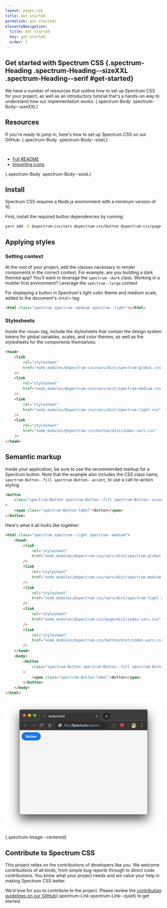 ```yaml
---
layout: pages.njk
title: Get started
permalink: get-started/
eleventyNavigation:
  title: Get started
  key: get-started
  order: 1
---
```


<article>

# Get started with Spectrum CSS {.spectrum-Heading .spectrum-Heading--sizeXXL .spectrum-Heading--serif #get-started}

We have a number of resources that outline how to set up Spectrum CSS for your project, as well as an introductory tutorial that's a hands-on way to understand how our implementation works. {.spectrum-Body .spectrum-Body--sizeXXL}

<section>

## Resources

If you're ready to jump in, here's how to set up Spectrum CSS on our GitHub: {.spectrum-Body .spectrum-Body--sizeL}

<br/>

- [Full README](https://github.com/adobe/spectrum-css/blob/main/README.md)
- [Importing icons](https://github.com/adobe/spectrum-css/blob/main/README.md#importing-ui-icons)

{.spectrum-Body .spectrum-Body--sizeL}

</section>

<section>

## Install

Spectrum CSS requires a Node.js environment with a minimum version of 10.

First, install the required button dependencies by running:

```sh
yarn add -D @spectrum-css/vars @spectrum-css/button @spectrum-css/page
```

## Applying styles

### Setting context

At the root of your project, add the classes necessary to render components in the correct context. For example, are you building a dark themed app? You'll want to leverage the `spectrum--dark` class. Working in a mobile-first environment? Leverage the `spectrum--large` context.

For displaying a button in Spectrum's light color theme and medium scale, added to the document's `<html>` tag:

```html
<html class="spectrum spectrum--medium spectrum--light"></html>
```

### Stylesheets

Inside the `<head>` tag, include the stylesheets that contain the design system tokens for global variables, scales, and color themes, as well as the stylesheets for the components themselves:

```html
<head>
	<link
		rel="stylesheet"
		href="node_modules/@spectrum-css/vars/dist/spectrum-global.css"
	/>
	<link
		rel="stylesheet"
		href="node_modules/@spectrum-css/vars/dist/spectrum-medium.css"
	/>
	<link
		rel="stylesheet"
		href="node_modules/@spectrum-css/vars/dist/spectrum-light.css"
	/>
	<link
		rel="stylesheet"
		href="node_modules/@spectrum-css/button/dist/index-vars.css"
	/>
</head>
```

## Semantic markup

Inside your application, be sure to use the recommended markup for a Spectrum button. Note that the example also includes the CSS class name, `spectrum-Button--fill spectrum-Button--accent`, to use a call-to-action styling.

```html
<button
	class="spectrum-Button spectrum-Button--fill spectrum-Button--accent spectrum-Button--sizeM"
>
	<span class="spectrum-Button-label">Button</span>
</button>
```

Here's what it all looks like together:

```html
<html class="spectrum spectrum--light spectrum--medium">
	<head>
		<link
			rel="stylesheet"
			href="node_modules/@spectrum-css/vars/dist/spectrum-global.css"
		/>
		<link
			rel="stylesheet"
			href="node_modules/@spectrum-css/vars/dist/spectrum-medium.css"
		/>
		<link
			rel="stylesheet"
			href="node_modules/@spectrum-css/vars/dist/spectrum-light.css"
		/>
		<link
			rel="stylesheet"
			href="node_modules/@spectrum-css/page/dist/index-vars.css"
		/>
		<link
			rel="stylesheet"
			href="node_modules/@spectrum-css/button/dist/index-vars.css"
		/>
	</head>
	<body>
		<button
			class="spectrum-Button spectrum-Button--fill spectrum-Button--accent spectrum-Button--sizeM"
		>
			<span class="spectrum-Button-label">Button</span>
		</button>
	</body>
</html>
```

![Screenshot of the rendered CTA button in a browser window](/assets/images/button-screen-shot.png){.spectrum-Image--centered}

</section>

<section>

## Contribute to Spectrum CSS

This project relies on the contributions of developers like you. We welcome contributions of all kinds, from simple bug reports through to direct code contributions. You know what your project needs and we value your help in making Spectrum CSS better.

We'd love for you to contribute to the project. Please review the [contribution guidelines on our GitHub](https://github.com/adobe/spectrum-css/blob/main/.github/CONTRIBUTING.md){.spectrum-Link.spectrum-Link--quiet} to get started.

</section>

</article>
